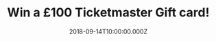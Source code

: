 ---
campaign-uuid: "c-6edca1b9-1527-440e-b24d-5b513cd7e865"
type: "Preview"
category: "Gifts"
date: "2018-09-14T10:00:00.000Z"
end-date: "2018-10-14T23:59:00.000Z"
disable-form: false
is_promoted: true
has_entry_page: true
title: "Win a £100 Ticketmaster Gift card!"
competition-description: "<p>In need of plans for the weekend? NME has just organised\
  \ it for you, YES! you’ve heard right, we’re giving away a £100 Ticketmaster gift\
  \ card for YOU to attend that concert you’ve always wanted to go or that football\
  \ game!</p>\r\n<p>Want to go somewhere cool? Click below for a chance win.<p>"
hero-header: "Win a £100 Ticketmaster gift card!"
terms-confirmation: "N/A"
banner-img: "https://assets.expresslyapp.com/asset-4824c8e4-b86a-4db6-9e52-9bf953583a7e.jpg"
logo-left-href: "https://www.ticketmaster.com"
logo-left-image: "https://assets.expresslyapp.com/asset-1569cb8e-9838-475e-b8ae-608d0cc3cbcb.jpg"
logo-left-title: "Ticketmaster"
bg-image-hero: "https://assets.expresslyapp.com/asset-31bdf8a2-3222-4d91-ab73-05a499bc4617.jpg"
bg-image-first: "https://assets.expresslyapp.com/asset-89419fe5-5215-41eb-9616-65c500201664.jpg"
section1-content: "<p>Without the art or artist there is no live event, that’s why\
  \ at Ticketmaster, they are dedicated to supporting them!</p>\r\n<p>Festivals, Sports\
  \ events, Family attractions… many more events for YOU to attend!</p>"
section2-content: "<p>At NME AAA we want YOU to have the best time, that is why we\
  \ don’t want you to miss out on this amazing opportunity of winning a £100 Ticketmaster\
  \ Gift card!</p>\r\n<p>Think no more and enter the form below for a chance to win\
  \ and you could be going anywhere you’d like thanks to NME AAA!</p>\r\n<p>Good luck!</p>"
entry-title: "Win a £100 Ticketmaster gift card!"
entry-content: "<p>Complete the form below before October 14th at 23:59 and enjoy\
  \ your favourite event with Ticketmaster!</p>"
has-winner: false
prize-description: "A £100 Ticketmaster gift card."
special-conditions: "Multiple entries are allowed up to one every day."
---